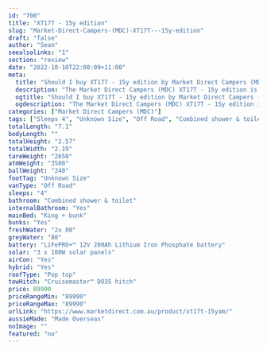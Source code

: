 ```yaml
---
id: "700"
title: "XT17T - 15y edition"
slug: "Market-Direct-Campers-(MDC)-XT17T---15y-edition"
draft: "false"
author: "Sean"
seealsolinks: "1"
section: "review"
date: "2022-10-10T22:00:09+11:00"
meta:
  title: "Should I buy XT17T - 15y edition by Market Direct Campers (MDC)?"
  description: "The Market Direct Campers (MDC) XT17T - 15y edition is classed as Off Road, and sleeps 4 people. It is Made Overseas and comes in at Unknown Size. It generally has Combined shower & toilet."
  ogtitle: "Should I buy XT17T - 15y edition by Market Direct Campers (MDC)?"
  ogdescription: "The Market Direct Campers (MDC) XT17T - 15y edition is classed as Off Road, and sleeps 4 people. It is Made Overseas and comes in at Unknown Size. It generally has Combined shower & toilet."
categories: ["Market Direct Campers (MDC)"]
tags: ["Sleeps 4", "Unknown Size", "Off Road", "Combined shower & toilet", "Pop top", "80 - 100k", "Made Overseas"]
totalLength: "7.1"
bodyLength: ""
totalHeight: "2.57"
totalWidth: "2.19"
tareWeight: "2650"
atmWeight: "3500"
ballWeight: "240"
footTag: "Unknown Size"
vanType: "Off Road"
sleeps: "4"
bathroom: "Combined shower & toilet"
internalBathroom: "Yes"
mainBed: "King + bunk"
bunks: "Yes"
freshWater: "2x 80"
greyWater: "80"
battery: "LiFePRO+™ 12V 200Ah Lithium Iron Phosphate battery"
solar: "3 x 100W solar panels"
airCon: "Yes"
hybrid: "Yes"
roofType: "Pop top"
towHitch: "Cruisemaster™ DO35 hitch"
price: 89990
priceRangeMin: "89990"
priceRangeMax: "89990"
urlLink: "https://www.marketdirect.com.au/product/xt17t-15yam/"
aussieMade: "Made Overseas"
noImage: ""
featured: "no"
---
```

